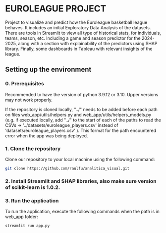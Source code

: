 # EUROLEAGUE PROJECT

Project to visualize and predict how the Euroleague basketball league behaves. It includes an initial Exploratory Data Analysis of the datasets. There are tools in Streamlit to view all type of historical stats, for individuals, teams, season, etc. Including a game and season predictor for the 2024-2025, along with a section with explainability of the predictors using SHAP library. Finally, some dashboards in Tableau with relevant insights of the league.

## Setting up the environment

### 0. Prerequisites

Recommended to have the version of python 3.9.12 or 3.10. Upper versions may not work properly. 

If the repository is cloned locally, "../" needs to be added before each path on files web_app/utils/helpers.py and web_app/utils/helpers_models.py (e.g. if executed locally, add "../" to the start of each of the paths to read the CSVs -> '../datasets/euroleague_players.csv' instead of 'datasets/euroleague_players.csv' ). This format for the path encountered error when the app was being deployed.

### 1. Clone the repository
Clone our repository to your local machine using the following command:
```bash
git clone https://github.com/raulfu/analitica_visual.git
```

### 2. Install Streamlit and SHAP libraries, also make sure version of scikit-learn is 1.0.2.

### 3. Run the application
To run the application, execute the following commands when the path is in web_app folder:
```bash
streamlit run app.py
```

